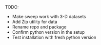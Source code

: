 TODO:
* Make sweep work with 3-D datasets
* Add Zip utility for data
* Rename repo and package
* Confirm python version in the setup
* Test installation with fresh python version